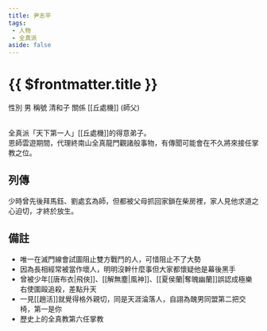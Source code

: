 ```yaml
---
title: 尹志平
tags:
 - 人物
 - 全真派
aside: false
---
```


# {{ $frontmatter.title }}

<ChTabs position="bottom">
	<ChTab title="尹志平">
		<Ch src='/images/characters/special205/normal.png' position='right'/>
		<ChName nameZh='尹志平' nameEn='Yin Zhi Ping' position='right' />
		<ChTable>
			<ChTr>
				<ChTd isTitle=true>
					性別
				</ChTd>
				<ChTd>
					男
				</ChTd>
			</ChTr>
			<ChTr>
				<ChTd isTitle=true>
					稱號
				</ChTd>
				<ChTd>
					清和子
				</ChTd>
			</ChTr>
			<ChTr>
				<ChTd isTitle=true position='center'>
					關係
				</ChTd>
			</ChTr>
			<ChTr>
				<ChTd position='center'>
					[[丘處機]] (師父)
				</ChTd>
			</ChTr>
		</ChTable>
	</ChTab>
</ChTabs>
<br><br>

全真派「天下第一人」[[丘處機]]的得意弟子。  
恩師雲遊期間，代理終南山全真龍門觀諸般事物，有傳聞可能會在不久將來接任掌教之位。

## 列傳

<Tabs>
  <Tab title="列傳一">
	少時曾先後拜馬鈺、劉處玄為師，但都被父母抓回家鎖在柴房裡，家人見他求道之心迫切，才終於放生。
  </Tab>
</Tabs>

## 備註

- 唯一在滅門線會試圖阻止雙方戰鬥的人，可惜阻止不了大勢
- 因為長相經常被當作壞人，明明沒幹什麼事但大家都懷疑他是幕後黑手
- 曾被少年[[唐布衣|飛俠]]、[[解無塵|風神]]、[[夏侯蘭|奪魄幽蘭]]誤認成極樂右使圍毆追殺，差點升天
- 一見[[趙活]]就覺得格外親切，同是天涯淪落人，自詡為醜男同盟第二把交椅，第一是你
- 歷史上的全真教第六任掌教